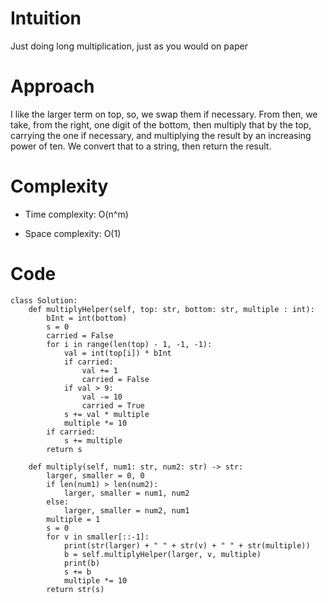 # Intuition
Just doing long multiplication, just as you would on paper

# Approach
I like the larger term on top, so, we swap them if necessary. From then, we take, from the right, one digit of the bottom, then multiply that by the top, carrying the one if necessary, and multiplying the result by an increasing power of ten. We convert that to a string, then return the result.

# Complexity
- Time complexity: O(n^m)

- Space complexity: O(1)

# Code
```python3 []
class Solution:
    def multiplyHelper(self, top: str, bottom: str, multiple : int):
        bInt = int(bottom)
        s = 0
        carried = False
        for i in range(len(top) - 1, -1, -1):
            val = int(top[i]) * bInt
            if carried:
                val += 1
                carried = False
            if val > 9:
                val -= 10
                carried = True
            s += val * multiple
            multiple *= 10
        if carried:
            s += multiple
        return s

    def multiply(self, num1: str, num2: str) -> str:
        larger, smaller = 0, 0
        if len(num1) > len(num2):
            larger, smaller = num1, num2
        else:
            larger, smaller = num2, num1
        multiple = 1
        s = 0
        for v in smaller[::-1]:
            print(str(larger) + " " + str(v) + " " + str(multiple))
            b = self.multiplyHelper(larger, v, multiple)
            print(b)
            s += b
            multiple *= 10
        return str(s)


```